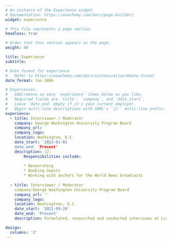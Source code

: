 ```yaml
---
# An instance of the Experience widget.
# Documentation: https://wowchemy.com/docs/page-builder/
widget: experience

# This file represents a page section.
headless: true

# Order that this section appears on the page.
weight: 40

title: Experience
subtitle:

# Date format for experience
#   Refer to https://wowchemy.com/docs/customization/#date-format
date_format: Jan 2006

# Experiences.
#   Add/remove as many `experience` items below as you like.
#   Required fields are `title`, `company`, and `date_start`.
#   Leave `date_end` empty if it's your current employer.
#   Begin multi-line descriptions with YAML's `|2-` multi-line prefix.
experience:
  - title: Interviewer / Moderator 
    company: George Washington University Program Board
    company_url: 
    company_logo: 
    location: Washington, D.C. 
    date_start: '2022-01-01
    date_end: 'Present'
    description: |2-
        Responsibilities include:
        
        * Researching
        * Booking Guests
        * Working with anchors for the World News broadcasts
        
  - title: Interviewer / Moderator 
    company:George Washington University Program Board
    company_url: ''
    company_logo:
    location: Washingtnon, D.C.
    date_start: '2021-09-20'
    date_end: 'Present'
    description: Formulated, researched and conducted interviews at Lisner Auditorium, with guests including U.S. Olympian Katie Ledecky. 

design:
  columns: '2'
---
```

